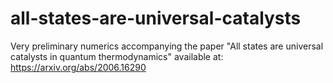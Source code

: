# all-states-are-universal-catalysts
Very preliminary numerics accompanying the paper "All states are universal catalysts in quantum thermodynamics" available at: https://arxiv.org/abs/2006.16290
